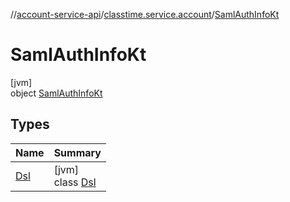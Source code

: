 //[account-service-api](../../../index.md)/[classtime.service.account](../index.md)/[SamlAuthInfoKt](index.md)

# SamlAuthInfoKt

[jvm]\
object [SamlAuthInfoKt](index.md)

## Types

| Name | Summary |
|---|---|
| [Dsl](-dsl/index.md) | [jvm]<br>class [Dsl](-dsl/index.md) |
